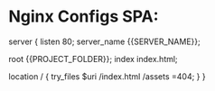 # Nginx Configs SPA: #

server {
  listen 80;
  server_name {{SERVER_NAME}};

  root {{PROJECT_FOLDER}};
  index  index.html;
  
  location / {
      try_files $uri /index.html /assets =404;
  }
}